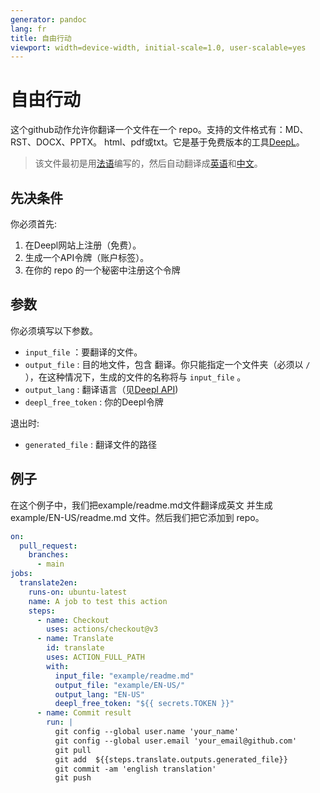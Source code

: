 ```yaml
---
generator: pandoc
lang: fr
title: 自由行动
viewport: width=device-width, initial-scale=1.0, user-scalable=yes
---
```


# 自由行动

这个github动作允许你翻译一个文件在一个 repo。支持的文件格式有：MD、RST、DOCX、PPTX。 html、pdf或txt。它是基于免费版本的工具[DeepL](https://www.deepl.com)。

> 该文件最初是用[法语](/FR/)编写的，然后自动翻译成[英语](/EN-US/)和[中文](/ZH/)。

## 先决条件

你必须首先:

1.  在Deepl网站上注册（免费）。
2.  生成一个API令牌（账户标签）。
3.  在你的 repo 的一个秘密中注册这个令牌

## 参数

你必须填写以下参数。

-   `input_file` ：要翻译的文件。
-   `output_file` : 目的地文件，包含 翻译。你只能指定一个文件夹（必须以 `/` ），在这种情况下，生成的文件的名称将与 `input_file` 。
-   `output_lang` : 翻译语言（见[Deepl API](https://www.deepl.com/fr/docs-api/translating-documents/uploading/))
-   `deepl_free_token` : 你的Deepl令牌

退出时:

-   `generated_file` : 翻译文件的路径

## 例子

在这个例子中，我们把example/readme.md文件翻译成英文 并生成 example/EN-US/readme.md 文件。然后我们把它添加到 repo。

``` yaml
on:
  pull_request:
    branches:
      - main
jobs:
  translate2en:
    runs-on: ubuntu-latest
    name: A job to test this action
    steps:
      - name: Checkout
        uses: actions/checkout@v3
      - name: Translate
        id: translate
        uses: ACTION_FULL_PATH
        with:
          input_file: "example/readme.md"
          output_file: "example/EN-US/"
          output_lang: "EN-US"
          deepl_free_token: "${{ secrets.TOKEN }}"
      - name: Commit result
        run: |
          git config --global user.name 'your_name'
          git config --global user.email 'your_email@github.com'
          git pull
          git add  ${{steps.translate.outputs.generated_file}}
          git commit -am 'english translation'
          git push
```
